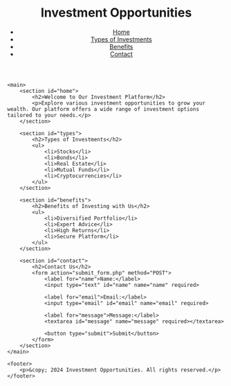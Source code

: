 <!DOCTYPE html>
<html lang="en">
<head>
    <meta charset="UTF-8">
    <meta name="viewport" content="width=device-width, initial-scale=1.0">
    <title>Investment Opportunities</title>
    <link rel="stylesheet" href="styles.css">
</head>
<body>
    <header>
        <h1>Investment Opportunities</h1>
        <nav>
            <ul>
                <li><a href="#home">Home</a></li>
                <li><a href="#types">Types of Investments</a></li>
                <li><a href="#benefits">Benefits</a></li>
                <li><a href="#contact">Contact</a></li>
            </ul>
        </nav>
    </header>
    
    <main>
        <section id="home">
            <h2>Welcome to Our Investment Platform</h2>
            <p>Explore various investment opportunities to grow your wealth. Our platform offers a wide range of investment options tailored to your needs.</p>
        </section>
        
        <section id="types">
            <h2>Types of Investments</h2>
            <ul>
                <li>Stocks</li>
                <li>Bonds</li>
                <li>Real Estate</li>
                <li>Mutual Funds</li>
                <li>Cryptocurrencies</li>
            </ul>
        </section>
        
        <section id="benefits">
            <h2>Benefits of Investing with Us</h2>
            <ul>
                <li>Diversified Portfolio</li>
                <li>Expert Advice</li>
                <li>High Returns</li>
                <li>Secure Platform</li>
            </ul>
        </section>
        
        <section id="contact">
            <h2>Contact Us</h2>
            <form action="submit_form.php" method="POST">
                <label for="name">Name:</label>
                <input type="text" id="name" name="name" required>
                
                <label for="email">Email:</label>
                <input type="email" id="email" name="email" required>
                
                <label for="message">Message:</label>
                <textarea id="message" name="message" required></textarea>
                
                <button type="submit">Submit</button>
            </form>
        </section>
    </main>
    
    <footer>
        <p>&copy; 2024 Investment Opportunities. All rights reserved.</p>
    </footer>
</body>
</html>
